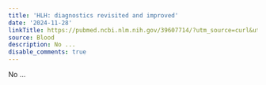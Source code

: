 ```yaml
---
title: 'HLH: diagnostics revisited and improved'
date: '2024-11-28'
linkTitle: https://pubmed.ncbi.nlm.nih.gov/39607714/?utm_source=curl&utm_medium=rss&utm_campaign=journals&utm_content=7603509&fc=None&ff=20241129173055&v=2.18.0.post9+e462414
source: Blood
description: No ...
disable_comments: true
---
```

No ...